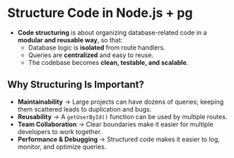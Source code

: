 # Structure Code in Node.js + pg

- **Code structuring** is about organizing database-related code in a **modular and reusable way**, so that:
  - Database logic is **isolated** from route handlers.
  - Queries are **centralized** and easy to reuse.
  - The codebase becomes **clean, testable, and scalable**.

## Why Structuring Is Important?

- **Maintainability** → Large projects can have dozens of queries; keeping them scattered leads to duplication and bugs.
- **Reusability** → A `getUserById()` function can be used by multiple routes.
- **Team Collaboration** → Clear boundaries make it easier for multiple developers to work together.
- **Performance & Debugging** → Structured code makes it easier to log, monitor, and optimize queries.
